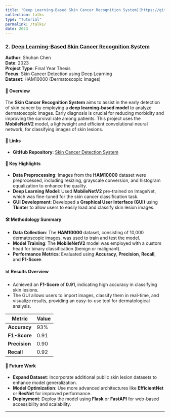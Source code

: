 ```yaml
---
title: "Deep Learning-Based Skin Cancer Recognition System](https://github.com/ChenShuhan02/Skin-cancer-system"
collection: talks
type: "Tutorial"
permalink: /talks/
date: 2023
---
```


### 2. [Deep Learning-Based Skin Cancer Recognition System](https://github.com/ChenShuhan02/Skin-cancer-system)

**Author**: Shuhan Chen  
**Date**: 2023  
**Project Type**: Final Year Thesis  
**Focus**: Skin Cancer Detection using Deep Learning  
**Dataset**: HAM10000 (Dermatoscopic Images)

#### 📜 Overview
The **Skin Cancer Recognition System** aims to assist in the early detection of skin cancer by employing a **deep learning-based model** to analyze dermatoscopic images. Early diagnosis is crucial for reducing morbidity and improving the survival rate among patients. This project uses the **MobileNetV2** model, a lightweight and efficient convolutional neural network, for classifying images of skin lesions.

#### 🔗 Links
- **GitHub Repository**: [Skin Cancer Detection System](https://github.com/ChenShuhan02/Skin-cancer-system)

#### 🔑 Key Highlights
- **Data Preprocessing**: Images from the **HAM10000** dataset were preprocessed, including resizing, grayscale conversion, and histogram equalization to enhance the quality.
- **Deep Learning Model**: Used **MobileNetV2** pre-trained on ImageNet, which was fine-tuned for the skin cancer classification task.
- **GUI Development**: Developed a **Graphical User Interface (GUI)** using **Tkinter** to allow users to easily load and classify skin lesion images.

#### 🛠️ Methodology Summary
- **Data Collection**: The **HAM10000** dataset, consisting of 10,000 dermatoscopic images, was used to train and test the model.
- **Model Training**: The **MobileNetV2** model was employed with a custom head for binary classification (benign or malignant).
- **Performance Metrics**: Evaluated using **Accuracy**, **Precision**, **Recall**, and **F1-Score**.

#### 📊 Results Overview
- Achieved an **F1-Score** of **0.91**, indicating high accuracy in classifying skin lesions.
- The GUI allows users to import images, classify them in real-time, and visualize results, providing an easy-to-use tool for dermatological analysis.

| Metric         | Value       |
|----------------|-------------|
| **Accuracy**   | 93%         |
| **F1-Score**   | 0.91        |
| **Precision**  | 0.90        |
| **Recall**     | 0.92        |

#### 🚀 Future Work
- **Expand Dataset**: Incorporate additional public skin lesion datasets to enhance model generalization.
- **Model Optimization**: Use more advanced architectures like **EfficientNet** or **ResNet** for improved performance.
- **Deployment**: Deploy the model using **Flask** or **FastAPI** for web-based accessibility and scalability.

---

